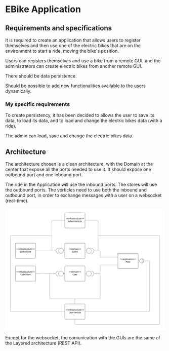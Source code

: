 # EBike Application

## Requirements and specifications

It is required to create an application that allows users to register themselves and then use one of the electric bikes that are on the environment to start a ride, moving the bike's position.

Users can registers themselves and use a bike from a remote GUI, and the administrators can create electric bikes from another remote GUI.

There should be data persistence.

Should be possible to add new functionalities available to the users dynamically.

### My specific requirements

To create persistency, it has been decided to allows the user to save its data, to load its data, and to load and change the electric bikes data (with a ride).

The admin can load, save and change the electric bikes data.

## Architecture

The architecture chosen is a clean architecture, with the Domain at the center that expose all the ports needed to use it. It should expose one outbound port and one inbound port.

The ride in the Application will use the inbound ports. The stores will use the outbound ports. The verticles need to use both the inbound and outbound port, in order to exchange messages with a user on a websocket (real-time).

![C&C view of the architecture](imgs/Uni%20-%20SAAP-Assignment-01-Clean.png)

Except for the websocket, the comunication with the GUIs are the same of the Layered architecture (REST API).
